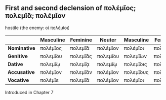 ## First and second declension of πολέμῐος; πολεμῐ́ᾱ; πολέμῐον

hostile (the enemy: οἱ πολέμῐοι)

|                | Masculine | Feminine | Neuter   | Masculine | Feminine  | Neuter    |
|----------------|-----------|----------|----------|-----------|-----------|-----------|
| **Nominative** | πολέμῐος  | πολεμῐ́ᾱ  | πολέμῐον | πολέμῐοι  | πολέμῐαι  | πολέμῐᾰ   |
| **Genitive**   | πολεμῐ́ου  | πολεμῐ́ᾱς | πολεμῐ́ου | πολεμῐ́ων  | πολεμῐ́ων  | πολεμῐ́ων  |
| **Dative**     | πολεμῐ́ῳ   | πολεμῐ́ᾳ  | πολεμῐ́ῳ  | πολεμῐ́οις | πολεμῐ́αις | πολεμῐ́οις |
| **Accusative** | πολέμῐον  | πολεμῐ́ᾱν | πολέμῐον | πολεμῐ́ους | πολεμῐ́ᾱς  | πολέμῐᾰ   |
| **Vocative**   | πολέμῐε   | πολεμῐ́ᾱ  | πολέμῐον | πολέμῐοι  | πολέμῐαι  | πολέμῐᾰ   |


Introduced in Chapter 7
